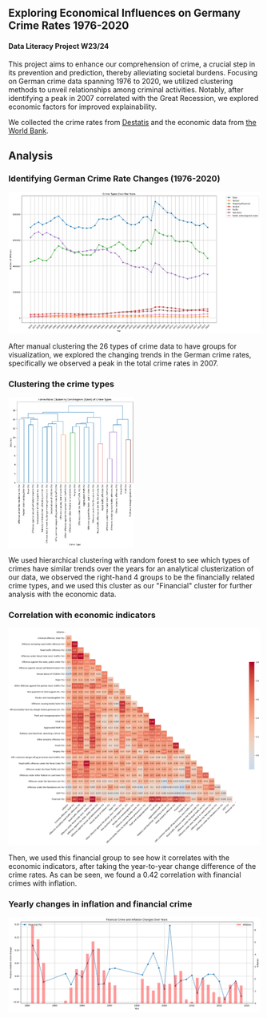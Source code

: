 ## Exploring Economical Influences on Germany Crime Rates 1976-2020
#### Data Literacy Project W23/24

This project aims to enhance our comprehension of crime, a crucial step in its prevention and prediction, thereby alleviating societal burdens. Focusing on German crime data spanning 1976 to 2020, we utilized clustering methods to unveil relationships among criminal activities. Notably, after identifying a peak in 2007 correlated with the Great Recession, we explored economic factors for improved explainability.

We collected the crime rates from [Destatis](https://www-genesis.destatis.de/genesis//online?operation=table&code=24311-0001&bypass=true&levelindex=1&levelid=1706538901950#abreadcrumb)
and the economic data from [the World Bank](https://data.worldbank.org/country/germany).

## Analysis
### Identifying German Crime Rate Changes (1976-2020)
![yearly change plot](doc/fig/fig_crimeChanges.png "Crime rate change per year")

After manual clustering the 26 types of crime data to have groups for visualization, we explored the changing trends in the German crime rates, specifically we observed a peak in the total crime rates in 2007.


### Clustering the crime types
<img src="doc/fig/fig_hierarchicalClustering.png" alt="Crime types hierarchical clustering" width="50%" />

We used hierarchical clustering with random forest to see which types of crimes have similar trends over the years for an analytical clusterization of our data, we observed the right-hand 4 groups to be the financially related crime types, and we used this cluster as our "Financial" cluster for further analysis with the economic data.

### Correlation with economic indicators 
![heatmap](doc/fig/fig_heatmap.png "Crime types vs economical indicators heatmap")

Then, we used this financial group to see how it correlates with the economic indicators, after taking the year-to-year change difference of the crime rates. As can be seen, we found a 0.42 correlation with financial crimes with inflation.

### Yearly changes in inflation and financial crime 
![inflation_vs_crime](doc/fig/fig_financialCrime-InflationChange.png "Trend analysis for inflation and financial crime")





